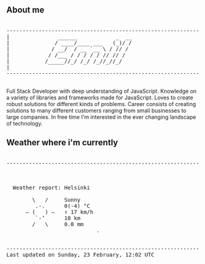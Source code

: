## About me

<pre>

--------------------------------------------------------------------------------------
|			    ______            _  __
|			   / ____/____ ___   (_)/ /
|			  / __/  / __ `__ \ / // / 
|			 / /___ / / / / / // // /  
|			/_____//_/ /_/ /_//_//_/   
|                           
--------------------------------------------------------------------------------------

</pre>

Full Stack Developer with deep understanding of JavaScript. Knowledge on a variety of libraries and frameworks made for JavaScript. Loves to create robust solutions for different kinds of problems. Career consists of creating solutions to many different customers ranging from small businesses to large companies. In free time I'm interested in the ever changing landscape of technology. 



## Weather where i'm currently  

<pre>

--------------------------------------------------------------------------------------


 
  Weather report: Helsinki  
    
        \   /     Sunny  
         .-.      0(-4) °C  
      ― (   ) ―   ↑ 17 km/h  
         `-’      10 km  
        /   \     0.0 mm  
                            .


--------------------------------------------------------------------------------------
Last updated on Sunday, 23 February, 12:02 UTC
</pre>
